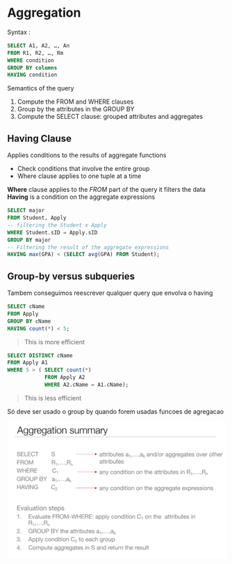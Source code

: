 # Aggregation


Syntax :
```sql
SELECT A1, A2, …, An
FROM R1, R2, …, Rm
WHERE condition
GROUP BY columns
HAVING condition
```

Semantics of the query
1. Compute the FROM and WHERE clauses
2. Group by the attributes in the GROUP BY
3. Compute the SELECT clause: grouped attributes and aggregates


## Having Clause 

Applies conditions to the results of aggregate functions
- Check conditions that involve the entire group
- Where clause applies to one tuple at a time

**Where** clause applies to the *FROM* part of the query it filters the data
**Having** is a condition on the aggregate expressions
``` sql
SELECT major
FROM Student, Apply
-- filtering the Student x Apply
WHERE Student.sID = Apply.sID 
GROUP BY major
-- Filtering the result of the aggregate expressions
HAVING max(GPA) < (SELECT avg(GPA) FROM Student);
```

## Group-by versus subqueries


Tambem conseguimos reescrever qualquer query que envolva o having

```sql
SELECT cName
FROM Apply
GROUP BY cName
HAVING count(*) < 5;
```
> This is more efficient

```sql
SELECT DISTINCT cName
FROM Apply A1
WHERE 5 > ( SELECT count(*)
            FROM Apply A2
            WHERE A2.cName = A1.cName);
```
> This is less efficient

Só deve ser usado o group by quando forem usadas funcoes de agregacao

![Summary](aggregationSummary.png)